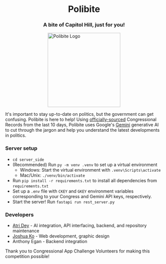 <h1 align="center">Polibite</h1><p align="center">
<h3 align="center">A bite of Capitol Hill, just for you!</h3><p align="center">
<p align="center">
  <div style="display: flex; justify-content: center; align-items: center;">
    <img src="https://cdn.discordapp.com/attachments/777961961576071169/1298437204497928243/logo.png?ex=67198f61&is=67183de1&hm=9bb31f6d1320f8e06bd5f7292ac8fccbd2f1af4509b297eaff513ab91cffca89&" width="232" height="238" alt="Polibite Logo"/>
  </div>
</p>

It's important to stay up-to-date on politics, but the government can get confusing. Polibite is here to help! Using [officially-sourced](https://github.com/LibraryOfCongress/api.congress.gov/) Congressional Records from the last 10 days, Polibite uses Google's [Gemini](https://github.com/google-gemini) generative AI to cut through the jargon and help you understand the latest developments in politics.

### Server setup
* `cd server_side`
* (Recommended) Run `py -m venv .venv` to set up a virtual environment
  * Windows: Start the virtual environment with `.venv\Scripts\activate`
  * Mac/Unix: `./venv/bin/activate`
* Run `pip install -r requirements.txt` to install all dependencies from `requirements.txt`
* Set up a `.env` file with `CKEY` and `GKEY` environment variables corresponding to your Congress and Gemini API keys, respectively.
* Start the server! Run `fastapi run rest_server.py`

### Developers
* [Atri Dey](https://github.com/atride) - AI integration, API interfacing, backend, and repository maintenance
* [Joshua Ko](https://github.com/Joshua-Ko7) - Web development, graphic design  
* Anthony Egan - Backend integration

Thank you to Congressional App Challenge Volunteers for making this competition possible!
